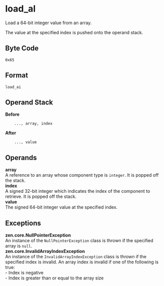 # load_al

Load a 64-bit integer value from an array.

The value at the specified index is pushed onto the operand stack.

## Byte Code
```
0x65
```

## Format
```
load_ai
```

## Operand Stack
**Before**  
```
    ..., array, index
```
**After**  
```
    ..., value
```

## Operands
**array**  
    A reference to an array whose component type is `integer`.
    It is popped off the stack.  
**index**  
    A signed 32-bit integer which indicates the index of the
    component to retrieve. It is popped off the stack.  
**value**  
    The signed 64-bit integer value at the specified index.

## Exceptions
**zen.core.NullPointerException**  
    An instance of the `NullPointerException` class is thrown
    if the specified array is `null`.  
**zen.core.InvalidArrayIndexException**  
    An instance of the `InvalidArrayIndexException` class is
    thrown if the specified index is invalid. An array index is invalid
    if one of the following is true:  
        - Index is negative  
        - Index is greater than or equal to the array size  